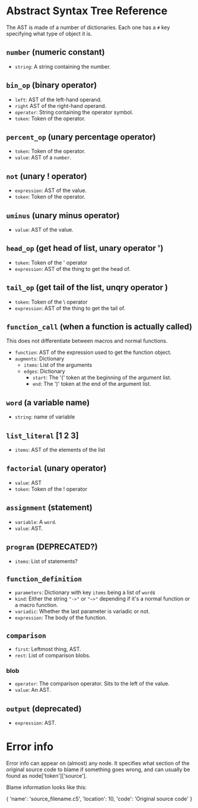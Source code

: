 # Abstract Syntax Tree Reference

The AST is made of a number of dictionaries. Each one has a `#` key specifying what type of object it is.

## `number` (numeric constant)

- `string`: A string containing the number.

## `bin_op` (binary operator)

- `left`: AST of the left-hand operand.
- `right` AST of the right-hand operand.
- `operator`: String containing the operator symbol.
- `token`: Token of the operator.

## `percent_op` (unary percentage operator)

- `token`: Token of the operator.
- `value`: AST of a `number`.

## `not` (unary ! operator)

- `expression`: AST of the value.
- `token`: Token of the operator.

## `uminus` (unary minus operator)

- `value`: AST of the value.

## `head_op` (get head of list, unary operator ')

- `token`: Token of the ' operator
- `expression`: AST of the thing to get the head of.

## `tail_op` (get tail of the list, unqry operator \)

- `token`: Token of the \ operator
- `expression`: AST of the thing to get the tail of.

## `function_call` (when a function is actually called)

This does not differentiate between macros and normal functions.

- `function`: AST of the expression used to get the function object.
- `augments`: Dictionary
	- `items`: List of the arguments
	- `edges`: Dictionary
		- `start`: The '(' token at the beginning of the argument list.
		- `end`: The ')' token at the end of the argument list.

## `word` (a variable name)

- `string`: name of variable

## `list_literal` [1 2 3]

- `items`: AST of the elements of the list

## `factorial` (unary operator)

- `value`: AST
- `token`: Token of the ! operator

## `assignment` (statement)

- `variable`:  A `word`.
- `value`: AST.

## `program` (DEPRECATED?)

- `items`: List of statements?

## `function_definition`

- `parameters`: Dictionary with key `items` being a list of `word`s
- `kind`: Either the string `"->"` or `"~>"` depending if it's a normal function or a macro function.
- `variadic`: Whether the last parameter is variadic or not.
- `expression`: The body of the function.

## `comparison`

- `first`: Leftmost thing, AST.
- `rest`: List of comparison blobs.

### blob

- `operator`: The comparison operator. Sits to the left of the value.
- `value`: An AST.

## `output` (deprecated)

- `expression`: AST.

# Error info

Error info can appear on (almost) any node. It specifies what section of the original source code to blame if something goes wrong, and can usually be found as node\['token'\]\['source'\].

Blame information looks like this:

{
	'name': 'source_filename.c5',
	'location': 10,
	'code': 'Original source code'
}
